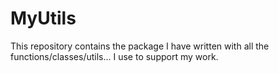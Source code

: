 # MyUtils
This repository contains the package I have written with all the functions/classes/utils... I use to support my work.
